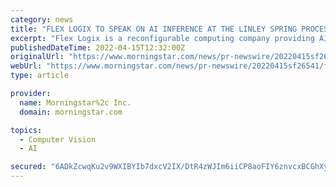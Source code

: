 ```yaml
---
category: news
title: "FLEX LOGIX TO SPEAK ON AI INFERENCE AT THE LINLEY SPRING PROCESSOR CONFERENCE AND COMPUTER VISION SUMMIT"
excerpt: "Flex Logix is a reconfigurable computing company providing AI inference and eFPGA solutions based on software, systems and silicon. Its InferX X1 is the industry's most-efficient AI edge ..."
publishedDateTime: 2022-04-15T12:32:00Z
originalUrl: "https://www.morningstar.com/news/pr-newswire/20220415sf26541/flex-logix-to-speak-on-ai-inference-at-the-linley-spring-processor-conference-and-computer-vision-summit"
webUrl: "https://www.morningstar.com/news/pr-newswire/20220415sf26541/flex-logix-to-speak-on-ai-inference-at-the-linley-spring-processor-conference-and-computer-vision-summit"
type: article

provider:
  name: Morningstar%2c Inc.
  domain: morningstar.com

topics:
  - Computer Vision
  - AI

secured: "6ADkZcwqKu2v9WXIBYIb7dxcV2IX/DtR4zWJIm6iiCP8aoFIY6znvcxBCGhXybifcMAjdFqaxR60iYB0QOeVVQQN8zPhccUtTqek+ex/Ct/07rsAEZlzX6O5/TuNdsHlk7l+6PV1zRy12Z8U/NJkoqBXEH6infQg5W2ETDhOTRf/qzIRbmGd0Wq2uXhCvXAsX3ICah+uGODCKgggH7CCnE3x1x+CJUpwNxL3bmqjOGPA/vPMUx8Kb8OukwECUZ5IbgOlztUSAaadNpKFWqVRXYCMAgxWM/Oo6IpwEF/nrr1clh+R5PsNXyTzQ8JXCqueIHCKt8qgcH0tksPR/eST06GW1p2pzlW3gIAkevZaM+E=;9EkZzlFsQ3enLAGina9W1w=="
---
```


